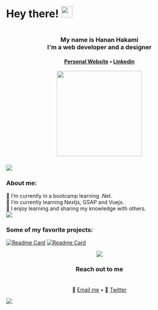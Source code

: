 # Hey there! <img src="https://raw.githubusercontent.com/MartinHeinz/MartinHeinz/master/wave.gif" width="30px">

<p align="center">
    <h3 align="center">
      <br/> 
      My name is Hanan Hakami <br/> I'm a web developer and a designer
      <br/>
      <h4 align="center">
   <a href="https://hananhakami.vercel.app/">Personal Website</a> •
  <a href="https://www.linkedin.com/in/hanan-hakami/">Linkedin</a> 
  <br/> <br/>
<img src="https://user-images.githubusercontent.com/58954229/128699792-d632d791-a3aa-4869-8673-250fd278191c.png" width="230px">
        <h4/>
      <h3/>
<img src="https://user-images.githubusercontent.com/58954229/128692605-089cc143-e1af-45d2-b46e-e898b1d719c1.png"/>
  <p align="left">
    <h3>About me:</h3>
🔭 I’m currently in a bootcamp learning .Net.
  <br/>
🌱 I’m currently learning Nextjs, GSAP and Vuejs.
  <br/>
🤩 I enjoy learning and sharing my knowledge with others.
   <br/>
<img src="https://user-images.githubusercontent.com/58954229/128692605-089cc143-e1af-45d2-b46e-e898b1d719c1.png"/>
     <h3>Some of my favorite projects:</h3>
  <p/>
</p>

[![Readme Card](https://github-readme-stats.vercel.app/api/pin/?username=hananxx&repo=Memes-Maker&bg_color=EDE9FE&border_color=000000)](https://github.com/anuraghazra/github-readme-stats)
[![Readme Card](https://github-readme-stats.vercel.app/api/pin/?username=hananxx&repo=Circus-shows-tickets&bg_color=FCE7F3&border_color=000000)](https://github.com/anuraghazra/github-readme-stats)

<p align="center">
<img src="https://user-images.githubusercontent.com/58954229/128692605-089cc143-e1af-45d2-b46e-e898b1d719c1.png"/>
   <h3 align="center">Reach out to me
     <br/> <br/> </h3>
     <p align="center">
   💌 <a href="mailto:hanan.hakami.97@gmail.com">Email me</a> • 📩 <a href="http://twitter.com/hananx97">Twitter</a> 
    </p>
<img src="https://user-images.githubusercontent.com/58954229/128692605-089cc143-e1af-45d2-b46e-e898b1d719c1.png"/>
</p>

<!--
**Hananxx/Hananxx** is a ✨ _special_ ✨ repository because its `README.md` (this file) appears on your GitHub profile.

Here are some ideas to get you started:

- 🔭 I’m currently working on ...
- 🌱 I’m currently learning ...
- 👯 I’m looking to collaborate on ...
- 🤔 I’m looking for help with ...
- 💬 Ask me about ...
- 📫 How to reach me: ...
- 😄 Pronouns: ...
- ⚡ Fun fact: ...
-->
